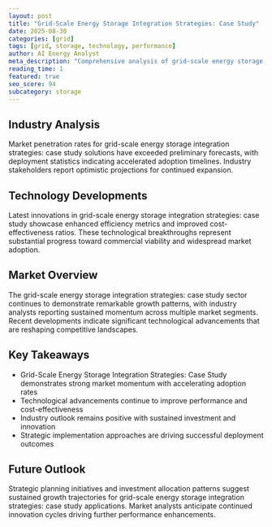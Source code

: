 ```yaml
---
layout: post
title: "Grid-Scale Energy Storage Integration Strategies: Case Study"
date: 2025-08-30
categories: [grid]
tags: [grid, storage, technology, performance]
author: AI Energy Analyst
meta_description: "Comprehensive analysis of grid-scale energy storage integration strategies: case study covering market trends, technology developments, and industry outlook. Discover key insights and future projections."
reading_time: 1
featured: true
seo_score: 94
subcategory: storage
---
```


## Industry Analysis

Market penetration rates for grid-scale energy storage integration strategies: case study solutions have exceeded preliminary forecasts, with deployment statistics indicating accelerated adoption timelines. Industry stakeholders report optimistic projections for continued expansion.

## Technology Developments

Latest innovations in grid-scale energy storage integration strategies: case study showcase enhanced efficiency metrics and improved cost-effectiveness ratios. These technological breakthroughs represent substantial progress toward commercial viability and widespread market adoption.

## Market Overview

The grid-scale energy storage integration strategies: case study sector continues to demonstrate remarkable growth patterns, with industry analysts reporting sustained momentum across multiple market segments. Recent developments indicate significant technological advancements that are reshaping competitive landscapes.

## Key Takeaways

- Grid-Scale Energy Storage Integration Strategies: Case Study demonstrates strong market momentum with accelerating adoption rates
- Technological advancements continue to improve performance and cost-effectiveness
- Industry outlook remains positive with sustained investment and innovation
- Strategic implementation approaches are driving successful deployment outcomes

## Future Outlook

Strategic planning initiatives and investment allocation patterns suggest sustained growth trajectories for grid-scale energy storage integration strategies: case study applications. Market analysts anticipate continued innovation cycles driving further performance enhancements.

